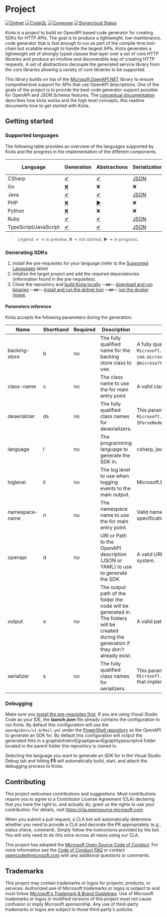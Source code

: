 # Project

[![Dotnet](https://github.com/microsoft/kiota/actions/workflows/dotnet.yml/badge.svg)](https://github.com/microsoft/kiota/actions/workflows/dotnet.yml) [![CodeQL](https://github.com/microsoft/kiota/actions/workflows/codeql-analysis.yml/badge.svg)](https://github.com/microsoft/kiota/actions/workflows/codeql-analysis.yml) [![Coverage](https://sonarcloud.io/api/project_badges/measure?project=microsoft_kiota&metric=coverage)](https://sonarcloud.io/dashboard?id=microsoft_kiota) [![Sonarcloud Status](https://sonarcloud.io/api/project_badges/measure?project=microsoft_kiota&metric=alert_status)](https://sonarcloud.io/dashboard?id=microsoft_kiota)

Kiota is a project to build an OpenAPI based code generator for creating SDKs for HTTP APIs. The goal is to produce a lightweight, low maintenance, code generator that is fast enough to run as part of the compile time tool-chain but scalable enough to handle the largest APIs. Kiota generates a lightweight set of strongly typed classes that layer over a set of core HTTP libraries and produce an intuitive and discoverable way of creating HTTP requests. A set of abstractions decouple the generated service library from the core libraries allowing a variety of core libraries to be supported.

This library builds on top of the [Microsoft.OpenAPI.NET](https://github.com/microsoft/openapi.net) library to ensure comprehensive support for APIs that use OpenAPI descriptions. One of the goals of the project is to provide the best code generator support possible for OpenAPI and JSON Schema features. The [conceptual documentation](https://microsoft.github.io/kiota) describes how kiota works and the high level concepts, this readme documents how to get started with Kiota.

## Getting started

### Supported languages

The following table provides an overview of the languages supported by Kiota and the progress in the implementation of the different components.

| Language | Generation | Abstractions | Serialization | Authentication | HTTP | Required tools |
| -------- | ---------- | ------------ | ------------- | -------------- | ---- | -------------- |
| CSharp | [✔](https://github.com/microsoft/kiota/projects/5) | [✔](./abstractions/dotnet) | [JSON](./serialization/dotnet/json) | [Azure](./authentication/dotnet/azure) | [✔](./http/dotnet/httpclient) | [link](./requiredtools/dotnet.md) |
| Go | [❌](https://github.com/microsoft/kiota/projects/8) | ❌ | ❌ | ❌ | ❌ |  |
| Java | [✔](https://github.com/microsoft/kiota/projects/7) | [✔](./abstractions/java) | [JSON](./serialization/java/json) | [Azure](./authentication/java/azure) | [✔](./http/java/okhttp) | [link](./requiredtools/java.md) |
| PHP | [❌](https://github.com/microsoft/kiota/projects/4) | [▶](https://github.com/microsoft/kiota/pull/321) | ❌ | ❌ | ❌ |  |
| Python | [❌](https://github.com/microsoft/kiota/projects/3) | ❌ | ❌ | ❌ | ❌ |  |
| Ruby | [✔](https://github.com/microsoft/kiota/projects/6) | [✔](./abstractions/ruby) | [JSON](./serialization/ruby/json/microsoft_kiota_serialization) | [❌](https://github.com/microsoft/kiota/issues/421) | [✔](./http/ruby/nethttp/microsoft_kiota_nethttp)|  |
| TypeScript/JavaScript | [✔](https://github.com/microsoft/kiota/projects/2) | [✔](./abstractions/typescript) | [JSON](./serialization/typescript/json) | [Azure](./authentication/typescript/azure) | [✔](./http/typescript/fetch) | [link](./requiredtools/typescript.md) |

> Legend: ✔ -> in preview, ❌ -> not started, ▶ -> in progress.

### Generating SDKs

1. Install the pre-requisites for your language (refer to the [Supported Languages](#supported-languages) table)
1. Intialize the target project and add the required dependencies (information found in the pre-requisites).
1. Clone the repository and [build Kiota locally](./generator/build.md) **--or--** [download and run binaries](./generator/binaries.md) **--or--** [install and run the dotnet tool](./generator/tool.md) **--or--** [run the docker image](./generator/docker.md).

#### Parameters reference

Kiota accepts the following parameters during the generation:

| Name | Shorthand | Required | Description | Accepted values | Default Value |
| ---- | --------- | -------- | ----------- | --------------- | ------------- |
| backing-store | b | no | The fully qualified name for the backing store class to use. | A fully qualified class name like `Microsoft.Kiota.Abstractions.Store.InMemoryBackingStore` (CSharp), `com.microsoft.kiota.store.InMemoryBackingStore` (Java), `@microsoft/kiota-abstractions.InMemoryBackingStore` (TypeScript) | Empty string |
| class-name | c | no | The class name to use the for main entry point | A valid class name according to the target language specification. | ApiClient |
| deserializer | ds | no | The fully qualified class names for deserializers. | This parameter can be passed multiple values. A module name like `Microsoft.Kiota.Serialization.Json` that implementats `IParseNodeFactory`. | `Microsoft.Kiota.Serialization.Json.JsonParseNodeFactory` (csharp), `@microsoft/kiota-serialization-json.JsonParseNodeFactory` (typescript), `com.microsoft.kiota.serialization.JsonParseNodeFactory` (java) |
| language | l | no | The programming language to generate the SDK in. | csharp, java, or typescript | csharp |
| loglevel | ll | no | The log level to use when logging events to the main output. | Microsoft.Extensions.Logging.LogLevel values | Warning |
| namespace-name | n | no | The namespace name to use the for main entry point. | Valid namespace/module name according to target language specifications. | ApiClient |
| openapi | d | no | URI or Path to the OpenAPI description (JSON or YAML) to use to generate the SDK. | A valid URI pointing to an HTTP document or a file on the local file-system. | ./openapi.yml |
| output | o | no | The output path of the folder the code will be generated in. The folders will be created during the generation if they don't already exist. | A valid path to a folder. | ./output |
| serializer | s | no | The fully qualified class names for serializers. | This parameter can be passed multiple values. A class name like `Microsoft.Kiota.Serialization.Json.JsonSerializationWriterFactory` that implementats `ISerializationWriterFactory`. | `Microsoft.Kiota.Serialization.Json` (csharp), `@microsoft/kiota-serialization-json.JsonSerializationWriterFactory` (typescript), `com.microsoft.kiota.serialization.JsonSerializationWriterFactory` (java) |

### Debugging

Make sure you [install the pre-requisites first](./requiredtools/kiota). If you are using Visual Studio Code as your IDE, the **launch.json** file already contains the configuration to run Kiota. By default this configuration will use the `openApiDocs/v1.0/Mail.yml` under the [PowerShell repository](https://github.com/microsoftgraph/msgraph-sdk-powershell) as the OpenAPI to generate an SDK for. By default this configuration will output the generated files in a graphdotnetv4|graphjavav4|graphtypescriptv4 folder located in the parent folder this repository is cloned in.

Selecting the language you want to generate an SDK for in the Visual Studio Debug tab and hitting **F5** will automatically build, start, and attach the debugging process to Kiota.

## Contributing

This project welcomes contributions and suggestions.  Most contributions require you to agree to a
Contributor License Agreement (CLA) declaring that you have the right to, and actually do, grant us
the rights to use your contribution. For details, visit https://cla.opensource.microsoft.com.

When you submit a pull request, a CLA bot will automatically determine whether you need to provide
a CLA and decorate the PR appropriately (e.g., status check, comment). Simply follow the instructions
provided by the bot. You will only need to do this once across all repos using our CLA.

This project has adopted the [Microsoft Open Source Code of Conduct](https://opensource.microsoft.com/codeofconduct/).
For more information see the [Code of Conduct FAQ](https://opensource.microsoft.com/codeofconduct/faq/) or
contact [opencode@microsoft.com](mailto:opencode@microsoft.com) with any additional questions or comments.

## Trademarks

This project may contain trademarks or logos for projects, products, or services. Authorized use of Microsoft 
trademarks or logos is subject to and must follow 
[Microsoft's Trademark & Brand Guidelines](https://www.microsoft.com/en-us/legal/intellectualproperty/trademarks/usage/general).
Use of Microsoft trademarks or logos in modified versions of this project must not cause confusion or imply Microsoft sponsorship.
Any use of third-party trademarks or logos are subject to those third-party's policies.
